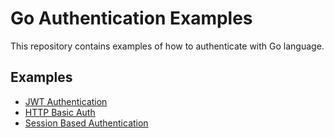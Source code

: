 # Go Authentication Examples
This repository contains examples of how to authenticate with Go language.

## Examples
- [JWT Authentication](jwt-auth-with-refresh-token/README.md)
- [HTTP Basic Auth](http-basic-auth/README.md)
- [Session Based Authentication](session-based-auth/README.md)